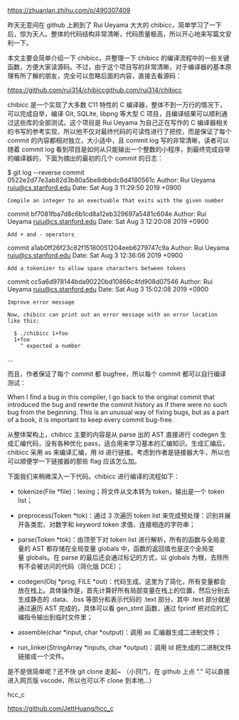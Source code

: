 https://zhuanlan.zhihu.com/p/490307409



昨天无意间在 github 上刷到了 Rui Ueyama 大大的 chibicc，简单学习了一下后，惊为天人。整体的代码结构非常清晰，代码质量极高，所以开心地来写篇文安利一下。

本文主要会简单介绍一下 chibicc，并整理一下 chibicc 的编译流程中的一些关键函数，方便大家读源码。不过，由于这个项目写的非常清晰，对于编译器的基本原理有所了解的朋友，完全可以忽略后面的内容，直接去看源码：

https://github.com/rui314/chibicc​github.com/rui314/chibicc

chibicc 是一个实现了大多数 C11 特性的 C 编译器，整体不到一万行的情况下，可以完成自举，编译 Git, SQLite, libpng 等大型 C 项目，且编译结果可以顺利通过这些库的全部测试。这个项目是 Rui Ueyama 为自己正在写作的 C 编译器相关的书写的参考实现，所以他不仅对最终代码的可读性进行了把控，而是保证了每个 commit 的内容都相对独立，大小适中，且 commit log 写的非常清晰，读者可以随着 commit log 看到项目是如何从只能输出一个整数的小程序，到最终完成自举的编译器的，下面为摘出的最初的几个 commit 的日志：

$ git log --reverse
commit 0522e2d77e3ab82d3b80a5be8dbbdc8d4180561c
Author: Rui Ueyama <ruiu@cs.stanford.edu>
Date:   Sat Aug 3 11:29:50 2019 +0900

    Compile an integer to an exectuable that exits with the given number

commit bf7081fba7d8c6b1cd8a12eb329697a5481c604e
Author: Rui Ueyama <ruiu@cs.stanford.edu>
Date:   Sat Aug 3 12:20:08 2019 +0900

    Add + and - operators

commit a1ab0ff26f23c82f15180051204eeb6279747c9a
Author: Rui Ueyama <ruiu@cs.stanford.edu>
Date:   Sat Aug 3 12:36:06 2019 +0900

    Add a tokenizer to allow space characters between tokens

commit cc5a6d978144bda90220bd10866c4fd908d07546
Author: Rui Ueyama <ruiu@cs.stanford.edu>
Date:   Sat Aug 3 15:02:08 2019 +0900

    Improve error message
    
    Now, chibicc can print out an error message with an error location
    like this:
    
      $ ./chibicc 1+foo
      1+foo
        ^ expected a number
...

而且，作者保证了每个 commit 都 bugfree，所以每个 commit 都可以自行编译测试：

When I find a bug in this compiler, I go back to the original commit that introduced the bug and rewrite the commit history as if there were no such bug from the beginning. This is an unusual way of fixing bugs, but as a part of a book, it is important to keep every commit bug-free.

从整体架构上，chibicc 主要的内容是从 parse 出的 AST 直接进行 codegen 生成汇编代码，没有各种优化 pass，适合用来学习基本的汇编知识。生成汇编后，chibicc 采用 as 来编译汇编，用 ld 进行链接。考虑到作者是链接器大牛，所以也可以顺便学一下链接器的那些 flag 应该怎么加。

下面我们来稍微深入一下代码。chibicc 进行编译的流程如下：

- tokenize(File *file)：lexing；将文件从文本转为 token，输出是一个 token list；

- preprocess(Token *tok)：通过 3 次遍历 token list 来完成预处理：识别并展开各类宏、对数字和 keyword token 求值、连接相连的字符串；

- parse(Token *tok)：由顶至下对 token list 进行解析，所有的函数与全局变量的 AST 都存储在全局变量 globals 中，函数的返回值也是这个全局变量 globals。在 parse 的最后还会通过标记的方式，以 globals 为根，去除所有不会被访问的代码（简化版 DCE）；

- codegen(Obj *prog, FILE *out)：代码生成。这里为了简化，所有变量都会放在栈上。具体操作是，首先计算好所有局部变量在栈上的位置，然后分别去生成静态的 .data、.bss 等部分和表示代码的 .text 部分，其中 .text 部分就是通过遍历 AST 完成的，具体可以看 gen_stmt 函数，通过 fprintf 把对应的汇编指令输出到临时文件里；

- assemble(char *input, char *output)：调用 as 汇编器生成二进制文件；

- run_linker(StringArray *inputs, char *output)：调用 ld 把生成的二进制文件链接成一个文件。

是不是很简单呢？还不快 git clone 走起~ （小窍门，在 github 上点 "." 可以直接进入网页版 vscode，所以也可以不 clone 到本地...）















hcc_c

https://github.com/JettHuang/hcc_c